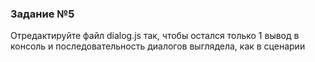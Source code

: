 ### Задание №5

Отредактируйте файл dialog.js так, чтобы остался только 1 вывод в консоль и последовательность диалогов выглядела, как в сценарии
